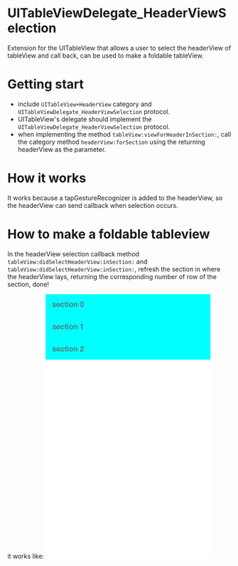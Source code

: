# UITableViewDelegate_HeaderViewSelection
Extension for the UITableView that allows a user to select the headerView of tableView and call back, can be used to make a foldable tableView.

# Getting start
- include `UITableView+HeaderView` category and `UITableViewDelegate_HeaderViewSelection` protocol.
- UITableView's delegate should implement the `UITableViewDelegate_HeaderViewSelection` protocol.
- when implementing the method `tableView:viewForHeaderInSection:`, call the category method `headerView:forSection` using the returning headerView as the parameter.

# How it works
It works because a tapGestureRecognizer is added to the headerView, so the headerView can send callback when selection occurs.

# How to make a foldable tableview
In the headerView selection callback method `tableView:didSelectHeaderView:inSection:` and `tableView:didSelectHeaderView:inSection:`, refresh the section in where the headerView lays, returning the corresponding number of row of the section, done!

it works like:
![](https://raw.githubusercontent.com/kenny1269/UITableViewDelegate_HeaderViewSelection/master/gif.gif)
